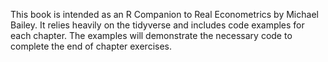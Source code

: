 This book is intended as an R Companion to Real Econometrics by Michael Bailey. It relies heavily on the tidyverse and includes code examples for each chapter.  The examples will demonstrate the necessary code to complete the end of chapter exercises.
